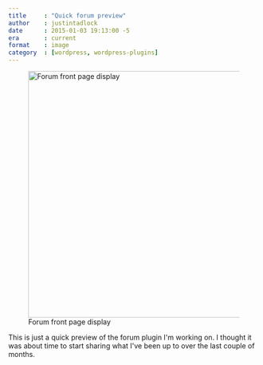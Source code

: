 ```yaml
---
title     : "Quick forum preview"
author    : justintadlock
date      : 2015-01-03 19:13:00 -5
era       : current
format    : image
category  : [wordpress, wordpress-plugins]
---
```


<figure id="attachment_6985" class="wp-caption aligncenter" style="max-width: 900px">
	<img src="http://justintadlock.com/blog/wp-content/uploads/2015/01/mb-003-960x528.png" alt="Forum front page display" width="900" height="495" class="size-large wp-image-6985" srcset="http://justintadlock.com/blog/wp-content/uploads/2015/01/mb-003-960x528.png 960w, http://justintadlock.com/blog/wp-content/uploads/2015/01/mb-003-300x165.png 300w, http://justintadlock.com/blog/wp-content/uploads/2015/01/mb-003-900x495.png 900w, http://justintadlock.com/blog/wp-content/uploads/2015/01/mb-003.png 1054w" sizes="(max-width: 900px) 100vw, 900px">
	<figcaption class="wp-caption-text">Forum front page display</figcaption>
</figure>

This is just a quick preview of the forum plugin I'm working on. I thought it was about time to start sharing what I've been up to over the last couple of months.
